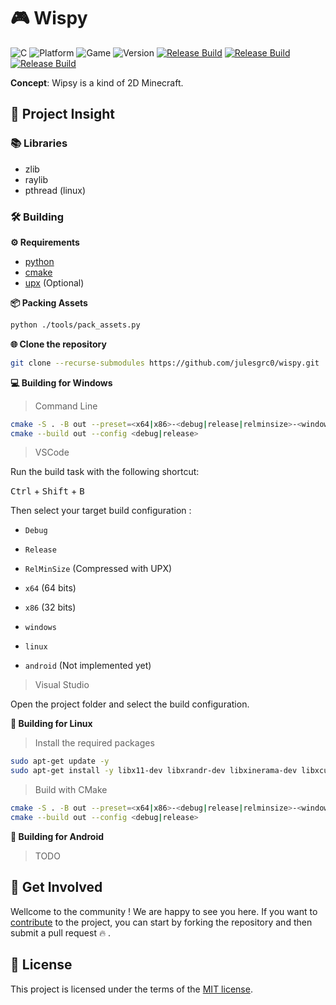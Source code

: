 # 🎮 Wispy

![C](https://img.shields.io/github/languages/top/julesgrc0/wispy?label=C%20🔥) ![Platform](https://img.shields.io/badge/Platform%20🌍-Windows%20|%20Linux%20|%20Android-purple) ![Game](https://img.shields.io/badge/Game%20🎮-Wispy-green) ![Version](https://shields.io/github/v/release/julesgrc0/wispy?label=Version%20🧮&color=lightblue) [![Release Build](https://github.com/julesgrc0/wispy/actions/workflows/windows.yml/badge.svg)](https://github.com/julesgrc0/wispy/actions/workflows/windows.yml)  [![Release Build](https://github.com/julesgrc0/wispy/actions/workflows/linux.yml/badge.svg)](https://github.com/julesgrc0/wispy/actions/workflows/linux.yml) [![Release Build](https://github.com/julesgrc0/wispy/actions/workflows/android.yml/badge.svg)](https://github.com/julesgrc0/wispy/actions/workflows/android.yml)


**Concept**: Wipsy is a kind of 2D Minecraft.

## 🚀 Project Insight

### 📚 Libraries

- zlib   
- raylib 
- pthread (linux)

### 🛠 Building 

**⚙ Requirements**

- [python](https://www.python.org/downloads/)
- [cmake](https://cmake.org/)
- [upx](https://github.com/upx/upx) (Optional)

**📦 Packing Assets**

```bash
python ./tools/pack_assets.py
```

**🌐 Clone the repository**

```bash
git clone --recurse-submodules https://github.com/julesgrc0/wispy.git
```

**💻 Building for Windows**

> Command Line

```bash
cmake -S . -B out --preset=<x64|x86>-<debug|release|relminsize>-<windows|linux|android>
cmake --build out --config <debug|release>
```

> VSCode

Run the build task with the following shortcut:

<kbd>Ctrl</kbd> + <kbd>Shift</kbd> + <kbd>B</kbd>

Then select your target build configuration :

- `Debug` 
- `Release`
- `RelMinSize` (Compressed with UPX)

- `x64` (64 bits)
- `x86` (32 bits)

- `windows`
- `linux` 
- `android` (Not implemented yet)

> Visual Studio

Open the project folder and select the build configuration.

**🐧 Building for Linux**

> Install the required packages

```bash
sudo apt-get update -y
sudo apt-get install -y libx11-dev libxrandr-dev libxinerama-dev libxcursor-dev libxi-dev libgl1-mesa-dev libglu1-mesa-dev
```

> Build with CMake

```bash
cmake -S . -B out --preset=<x64|x86>-<debug|release|relminsize>-<windows|linux|android>
cmake --build out --config <debug|release>
```

**🚧 Building for Android**

> TODO

## 🤝 Get Involved

Wellcome to the community ! We are happy to see you here. If you want to [contribute](CONTRIBUTING.md) to the project, you can start by forking the repository and then submit a pull request 🔥 .

## 📃 License

This project is licensed under the terms of the [MIT license](LICENSE).
